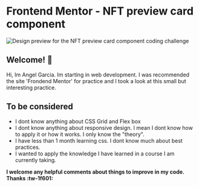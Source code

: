 
# Frontend Mentor - NFT preview card component

![Design preview for the NFT preview card component coding challenge](./design/final-design.jpg)

## Welcome! 👋


Hi, Im Angel Garcia. Im starting in web development. I was recommended the site 'Frondend Mentor' for practice and I took a look at this small but interesting practice. 

## To be considered
- I dont know anything about CSS Grid and Flex box
- I dont know anything about responsive design. I mean I dont know how to apply it or how it works. I only know the "theory". 
- I have less than 1 month learning css. I dont know much about best practices. 
- I wanted to apply the knowledge I have learned in a course I am currently taking. 

**I welcome any helpful comments about things to improve in my code. 		Thanks :tw-1f601:**


